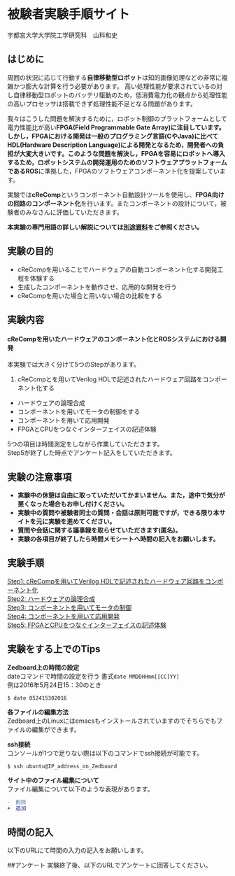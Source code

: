 # 被験者実験手順サイト
宇都宮大学大学院工学研究科　山科和史


## はじめに
周囲の状況に応じて行動する**自律移動型ロボット**は知的画像処理などの非常に複雑かつ膨大な計算を行う必要があります。
高い処理性能が要求されているの対し自律移動型ロボットのバッテリ駆動のため，低消費電力化の観点から処理性能の高いプロセッサは搭載できず処理性能不足となる問題があります。  

我々はこうした問題を解決するために，ロボット制御のプラットフォームとして電力性能比が高い**FPGA(Field Programmable Gate Array)**に注目しています。しかし，FPGAにおける開発は一般のプログラミング言語(CやJava)に比べて**HDL(Hardware Description Language)**による開発となるため，開発者への負担が大変大きいです。このような問題を解決し，FPGAを容易にロボットへ導入するため，ロボットシステムの開発運用のためのソフトウェアプラットフォームである**ROS**に準拠した，FPGAのソフトウェアコンポーネント化を提案しています。  

実験では**cReComp**というコンポーネント自動設計ツールを使用し、**FPGA向けの回路のコンポーネント化**を行います。またコンポーネントの設計について，被験者のみなさんに評価していただきます。 

**本実験の専門用語の詳しい解説については[別途資料](support_doc.md)をご参照ください。**  

## 実験の目的
- cReCompを用いることでハードウェアの自動コンポーネント化する開発工程を体験する
- 生成したコンポーネントを動作させ、応用的な開発を行う
- cReCompを用いた場合と用いない場合の比較をする

## 実験内容
#### cReCompを用いたハードウェアのコンポーネント化とROSシステムにおける開発

本実験では大きく分けて5つのStepがあります。

1. cReCompとを用いてVerilog HDLで記述されたハードウェア回路をコンポーネント化する
- ハードウェアの論理合成
- コンポーネントを用いてモータの制御をする
- コンポーネントを用いて応用開発
- FPGAとCPUをつなぐインターフェイスの記述体験

5つの項目は時間測定をしながら作業していただきます。  
Step5が終了した時点でアンケート記入をしていただきます。  

## 実験の注意事項

- **実験中の休憩は自由に取っていただいてかまいません。また，途中で気分が悪くなった場合もお申し付けください。**
- **実験中の質問や被験者同士の質問・会話は原則可能ですが，できる限り本サイトを元に実験を進めてください。**
- **質問や会話に関する議事録を取らせていただきます(匿名)。**
- **実験の各項目が終了したら時間メモシートへ時間の記入をお願いします。**

## 実験手順
[Step1: cReCompを用いてVerilog HDLで記述されたハードウェア回路をコンポーネント化](componentize.md)  
[Step2: ハードウェアの論理合成](synthesis.md)  
[Step3: コンポーネントを用いてモータの制御](ros_verification.md)  
[Step4: コンポーネントを用いて応用開発](application.md)  
[Step5: FPGAとCPUをつなぐインターフェイスの記述体験](interface_description.md)  


## 実験をする上でのTips

**Zedboard上の時間の設定**  
dateコマンドで時間の設定を行う 書式`date MMDDHHmm[[CC]YY]`  
例は2016年5月24日15：30のとき  
```
$ date 052415302016
```

**各ファイルの編集方法**  
Zedboard上のLinuxにはemacsもインストールされていますのでそちらでもファイルの編集ができます。  

**ssh接続**  
コンソールが1つで足りない際は以下のコマンドでssh接続が可能です。  

```
$ ssh ubuntu@IP_address_on_Zedboard
```

**サイト中のファイル編集について**  
ファイル編集について以下のような表現があります。

```diff
-　削除
+　追加
```

## 時間の記入
以下のURLにて時間の入力の記入をお願いします。  


##アンケート
実験終了後、以下のURLでアンケートに回答してください。  

